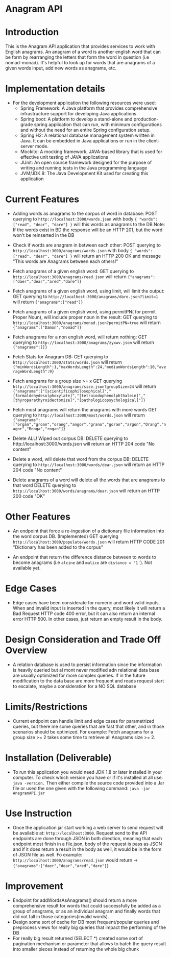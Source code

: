 # Anagram API

# Introduction
 This is the Anagram API application that provides services to work with English anagrams. An anagram of a word is another english word that can be form by rearranging the letters that form the word in question (i.e nomad-monad). It's helpful to look up for words that are anagrams of a given words input, add new words as anagrams, etc.

# Implementation details
 - For the development  application the following resources were used:
	- Spring Framework: A Java platform that provides comprehensive infrastructure support for developing Java applications
	- Spring boot: A platform to develop a stand-alone and production-grade spring application that can run, with minimum configurations and without the need for an entire Spring configuration setup.
	- Spring H2: A relational database management system written in Java. It can be embedded in Java applications or run in the client-server mode.
	- Mockito: A mocking framework, JAVA-based library that is used for effective unit testing of JAVA applications
	- JUnit: An open source framework designed for the purpose of writing and running tests in the Java programming language
	- JVM/JDK 8: The Java Development Kit used for creating this application
	
# Current Features
 - Adding words as anagrams to the corpus of word in database:
	POST querying to `http://localhost:3000/words.json` with body `{ "words": ["read", "dear", "dare"] }` will this words as anagrams to the DB
	Note: If the words exist in BD the response will be an HTTP 201, but the word won't be reinserted in the DB

 - Check if words are anagram in between each other:
	POST querying to `http://localhost:3000/anagrams/words.json` with body `{ "words": ["read", "dear", "dare"] }` will return an HTTP 200 OK and message "This words are Anagrams between each others!"

 - Fetch anagrams of a given english word: 
	GET querying to `http://localhost:3000/anagrams/read.json` will return `{"anagrams":["daer","dear","ared","dare"]}`
	
 - Fetch anagrams of a given english word, using limit, will limit the output:
	GET querying to `http://localhost:3000/anagrams/dare.json?limit=1`  will return `{"anagrams":["read"]}`

 - Fetch anagrams of a given english word, using permitPN( for permit Proper Noun), will include proper noun in the result:
	GET querying to `http://localhost:3000/anagrams/monad.json?permitPN=true` will return `{"anagrams":["Damon","nomad"]}`

 - Fetch anagrams for a non english word, will return nothing:
	GET querying to `http://localhost:3000/anagrams/zyxwv.json` will return `{"anagrams":[]}`

 - Fetch Stats for Anagram DB:
	GET querying to `http://localhost:3000/stats/words.json` will return `{"minWordsLength":1,"maxWordsLength":24,"medianWordsLength":10,"averageWordLength":9}`

 - Fetch anagrams for a group size >= x
	GET querying `http://localhost:3000/anagrams/size.json?groupSize=24` will return `{"anagrams":["[scientificophilosophical]","[formaldehydesulphoxylate]","[tetraiodophenolphthalein]","[thyroparathyroidectomize]","[pathologicopsychological]"]}`

 - Fetch most anagrams will return the anagrams with more words
	GET querying to `http://localhost:3000/most/words.json` will return `{"anagrams":["organ","groan","orang","angor","grano","goran","argon","Orang","nagor","Ronga","rogan"]}`
	
 - Delete ALL! Wiped out corpus DB:
	DELETE querying to http://localhost:3000/words.json will return an HTTP 204 code "No content"
	
 - Delete a word, will delete that word from the corpus DB:
	DELETE querying to `http://localhost:3000/words/dear.json` will return an HTTP 204 code "No content"

 - Delete anagrams of a word will delete all the words that are anagrams to that word
	DELETE querying to `http://localhost:3000/words/anagrams/dear.json` will return an HTTP 200 code "OK"

# Other Features
 - An endpoint that force a re-ingestion of a dictionary file information into the word corpus DB. (Implemented)
	GET querying `http://localhost:3000/populate/words.json` will return HTTP CODE 201 "Dictionary has been added to the corpus"
	
 - An endpoint that return the difference distance between to words to become anagrams (i.e `alcine` and `malice` are `distance = '1'`). Not available yet.

# Edge Cases
 - Edge cases have been considerate for numeric and word valid inputs. When and invalid input is inserted in the query, most likely it will return a Bad Request HTTP code 400 error, but it can also return an internal error HTTP 500. In other cases, just return an empty result in the body.

# Design Consideration and Trade Off Overview
- A relation database is used to persist information since the information is heavily queried but al mont never modified adn relational data base are usually optimized for more complex queries. If in the future modification to the data base are more frequent and reads request start to escalate, maybe a consideration for a NO SQL database 

# Limits/Restrictions
- Current endpoint can handle limit and edge cases for parametrized queries, but there me some queries that are fast that other, and in those scenarios should be optimized. For example: Fetch anagrams for a group size >= 2 takes some time to retrieve all Anagrams size >= 2.

# Installation (Deliverable)
 -  To run this application you would need JDK 1.8 or later installed in your computer. To check which version you have or if it's installed at all use: `java -version.`
  Then either compile the source code provided into a Jar file or used the one given with the following command: `java -jar AnagramAPI.jar`

# Use Instruction
 - Once the application jar start working a web server to send request will be available at:  `http://localhost:3000`. Request send to the API endpoints are done through JSON in both direction, meaning that each endpoint most finish in a file.json, body of the request is pass as JSON and if it does return a result in the body as well, it would be in the form of JSON file as well. Fo example: 
 `http://localhost:3000/anagrams/read.json` would return  -> `{"anagrams":["daer","dear","ared","dare"]}`

# Improvement
 - Endpoint for addWordsAsAnagrams() should return a more comprehensive result for words that could successfully be added as a group of anagrams, or as an individual anagram and  finally words that did not fall in those categories(invalid words).
 - Design some sort of cache for DB most frequent/popular queries and preprocess views for really big queries that impact the performing of the DB
 - For really big result returned (SELECT *) created some sort of pagination mechanism or parameter that allows to batch the query result into smaller pieces instead of returning the whole big chunk

